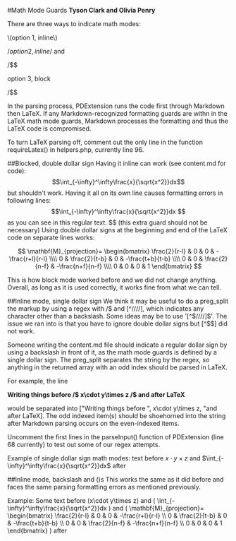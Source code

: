 #Math Mode Guards
**Tyson Clark and Olivia Penry**

There are three ways to indicate math modes: 

\\\(option 1, inline\\\)

/$option 2, inline/$ and

/$$

option 3, block

/$$

In the parsing process, PDExtension runs the code first through Markdown then LaTeX. If any Markdown-recognized formatting guards are withn in the LaTeX math mode guards, Markdown processes the formatting and thus the LaTeX code is compromised. 

To turn LaTeX parsing off, comment out the only line in the function requireLatex() in helpers.php, currently line 96.

##Blocked, double dollar sign
Having it inline can work (see content.md for code): $$\int_{-\infty}^\infty\frac{x}{\sqrt{x^2}}dx$$
but shouldn't work. Having it all on its own line causes formatting errors in following lines:
$$\int_{-\infty}^\infty\frac{x}{\sqrt{x^2}}dx $$
as you can see in this regular text.
$$ (this extra guard should not be necessary)
Using double dollar signs at the beginning and end of the LaTeX code on separate lines works:

$$
\mathbf{M}_{projection}=
\begin{bmatrix}
\frac{2}{r-l} & 0 & 0 & -\frac{r+l}{r-l} \\\\
0 & \frac{2}{t-b} & 0 & -\frac{t+b}{t-b} \\\\
0 & 0 & \frac{2}{n-f} & -\frac{n+f}{n-f} \\\\
0 & 0 & 0 & 1
\end{bmatrix}
$$

This is how block mode worked before and we did not change anything. Overall, as long as it is used correctly, it works fine from what we can tell.

##Inline mode, single dollar sign
We think it may be useful to do a preg_split the markup by using a regex with /$ and [^////], which indicates any character other than a backslash. Some ideas may be to use '[^\$////]\$'. The issue we ran into is that you have to ignore double dollar signs but [^\$\$] did not work.  

Someone writing the content.md file should indicate a regular dollar sign by using a backslash in front of it, as the math mode guards is defined by a single dollar sign. The preg_split separates the string by the regex, so anything in the returned array with an odd index should be parsed in LaTeX. 

For example, the line

**Writing things before /$ x\cdot y\times z /$ and after LaTeX**

would be separated into ["Writing things before ", x\cdot y\times z, "and after LaTeX]. The odd indexed item(s) should be shoehorned into the string after Markdown parsing occurs on the even-indexed items. 

Uncomment the first lines in the parseInput() function of PDExtension (line 68 currently) to test out some of our regex attempts.

Example of single dollar sign math modes: text before $x\cdot y\times z$ and $\int_{-\infty}^\infty\frac{x}{\sqrt{x^2}}dx$ after

##Inline mode, backslash and ()s
This works the same as it did before and faces the same parsing formatting errors as mentioned previously.

Example: Some text before \(x\cdot y\times z\) and \( \int_{-\infty}^\infty\frac{x}{\sqrt{x^2}}dx \) and \(
\mathbf{M}_{projection}=
\begin{bmatrix}
\frac{2}{r-l} & 0 & 0 & -\frac{r+l}{r-l} \\\\
0 & \frac{2}{t-b} & 0 & -\frac{t+b}{t-b} \\\\
0 & 0 & \frac{2}{n-f} & -\frac{n+f}{n-f} \\\\
0 & 0 & 0 & 1
\end{bmatrix}
\)
after
